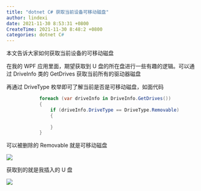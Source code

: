 ```yaml
---
title: "dotnet C# 获取当前设备可移动磁盘"
author: lindexi
date: 2021-11-30 8:53:31 +0800
CreateTime: 2021-11-30 8:48:2 +0800
categories: dotnet C#
---
```


本文告诉大家如何获取当前设备的可移动磁盘

<!--more-->


<!-- 发布 -->

在我的 WPF 应用里面，期望获取到 U 盘的所在盘进行一些有趣的逻辑。可以通过 DriveInfo 类的 GetDrives 获取当前所有的驱动器磁盘

再通过 DriveType 枚举即可了解当前是否是可移动磁盘，如面代码

```csharp
            foreach (var driveInfo in DriveInfo.GetDrives())
            {
                if (driveInfo.DriveType == DriveType.Removable)
                {
                    
                }
            }
```

可以被删除的 Removable 就是可移动磁盘

<!-- ![](image/dotnet C# 获取当前设备可移动磁盘/dotnet C# 获取当前设备可移动磁盘0.png) -->

![](http://image.acmx.xyz/lindexi%2F20211130852167894.jpg)

获取到的就是我插入的 U 盘

<!-- ![](image/dotnet C# 获取当前设备可移动磁盘/dotnet C# 获取当前设备可移动磁盘1.png) -->

![](http://image.acmx.xyz/lindexi%2F20211130853222901.jpg)

